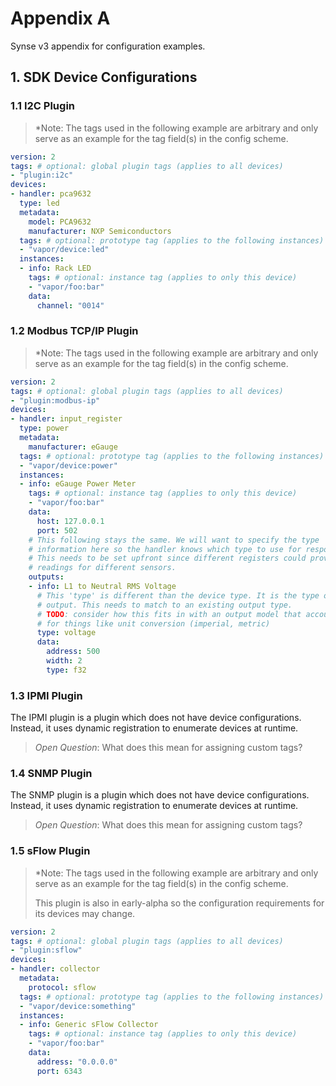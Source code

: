 # Appendix A
Synse v3 appendix for configuration examples.

## 1. SDK Device Configurations

### 1.1 I2C Plugin
> *Note: The tags used in the following example are arbitrary and only
> serve as an example for the tag field(s) in the config scheme.

```yaml
version: 2
tags: # optional: global plugin tags (applies to all devices)
- "plugin:i2c"
devices:
- handler: pca9632
  type: led
  metadata:
    model: PCA9632
    manufacturer: NXP Semiconductors
  tags: # optional: prototype tag (applies to the following instances)
  - "vapor/device:led"
  instances:
  - info: Rack LED
    tags: # optional: instance tag (applies to only this device)
    - "vapor/foo:bar"
    data:
      channel: "0014"
```

### 1.2 Modbus TCP/IP Plugin
> *Note: The tags used in the following example are arbitrary and only
> serve as an example for the tag field(s) in the config scheme.

```yaml
version: 2
tags: # optional: global plugin tags (applies to all devices)
- "plugin:modbus-ip"
devices:
- handler: input_register
  type: power
  metadata:
    manufacturer: eGauge
  tags: # optional: prototype tag (applies to the following instances)
  - "vapor/device:power"
  instances:
  - info: eGauge Power Meter
    tags: # optional: instance tag (applies to only this device)
    - "vapor/foo:bar"
    data:
      host: 127.0.0.1
      port: 502
    # This following stays the same. We will want to specify the type
    # information here so the handler knows which type to use for responses.
    # This needs to be set upfront since different registers could provide
    # readings for different sensors.
    outputs:
    - info: L1 to Neutral RMS Voltage
      # This 'type' is different than the device type. It is the type of the
      # output. This needs to match to an existing output type.
      # TODO: consider how this fits in with an output model that accounts
      # for things like unit conversion (imperial, metric)
      type: voltage
      data:
        address: 500
        width: 2
        type: f32
```

### 1.3 IPMI Plugin
The IPMI plugin is a plugin which does not have device configurations. Instead, it uses
dynamic registration to enumerate devices at runtime.

> *Open Question*: What does this mean for assigning custom tags?

### 1.4 SNMP Plugin
The SNMP plugin is a plugin which does not have device configurations. Instead, it uses
dynamic registration to enumerate devices at runtime.

> *Open Question*: What does this mean for assigning custom tags?

### 1.5 sFlow Plugin
> *Note: The tags used in the following example are arbitrary and only
> serve as an example for the tag field(s) in the config scheme.
>
> This plugin is also in early-alpha so the configuration requirements
> for its devices may change.

```yaml
version: 2
tags: # optional: global plugin tags (applies to all devices)
- "plugin:sflow"
devices:
- handler: collector
  metadata:
    protocol: sflow
  tags: # optional: prototype tag (applies to the following instances)
  - "vapor/device:something"
  instances:
  - info: Generic sFlow Collector
    tags: # optional: instance tag (applies to only this device)
    - "vapor/foo:bar"
    data:
      address: "0.0.0.0"
      port: 6343
```

